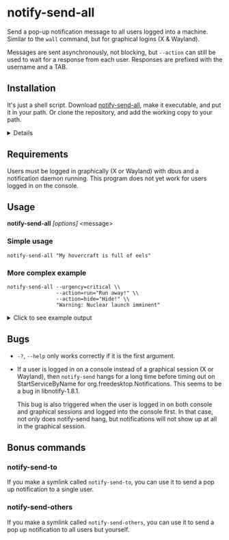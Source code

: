 # notify-send-all
Send a pop-up notification message to all users logged into a machine. 
Similar to the `wall` command, but for graphical logins (X & Wayland).
 
Messages are sent asynchronously, not blocking, but `--action` can still be used to wait for a response from each user. Responses are prefixed with the username and a TAB.

## Installation

It's just a shell script. Download [notify-send-all](https://raw.githubusercontent.com/hackerb9/notify-send-all/main/notify-send-all), make it executable, and put it in your path. Or clone the repository, and add the working copy to your path. 

<details>
 
 ```
 wget raw.githubusercontent.com/hackerb9/notify-send-all/main/notify-send-all
 chmod +x notify-send-all
 sudo mv notify-send-all /usr/local/bin/
 ```
</details>

## Requirements

Users must be logged in graphically (X or Wayland) with dbus and a notification daemon running. This program does not yet work for users logged in on the console.

## Usage

**notify-send-all** _[options]_ \<message> 
    
### Simple usage

    notify-send-all "My hovercraft is full of eels"

### More complex example

    notify-send-all --urgency=critical \\
                    --action=run="Run away!" \\
                    --action=hide="Hide!" \\
                    "Warning: Nuclear launch imminent"
<details><summary>Click to see example output</summary>
 
    andy		run
    circus		hide
    hackerb9	run
</details>

## Bugs
 
* `-?`, `--help` only works correctly if it is the first argument.
  
* If a user is logged in on a console instead of a graphical session
  (X or Wayland), then `notify-send` hangs for a long time before
  timing out on StartServiceByName for org.freedesktop.Notifications. 
  This seems to be a bug in libnotify-1.8.1.

  This bug is also triggered when the user is logged in on both
  console and graphical sessions and logged into the console first.
  In that case, not only does notify-send hang, but notifications
  will not show up at all in the graphical session.

 
## Bonus commands
### notify-send-to
If you make a symlink called `notify-send-to`, you can use it to send a pop up notification to a single user. 
### notify-send-others
If you make a symlink called `notify-send-others`, you can use it to send a pop up notification to all users but yourself.
